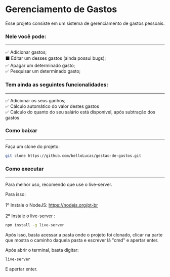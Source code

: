# Gerenciamento de Gastos

Esse projeto consiste em um sistema de gerenciamento de gastos pessoais.

### Nele você pode:

---

✅ Adicionar gastos; <br>
⬛ Editar um desses gastos (ainda possui bugs); <br>
✅ Apagar um determinado gasto; <br>
✅ Pesquisar um determinado gasto;

### Tem ainda as seguintes funcionalidades:

---

✅ Adicionar os seus ganhos; <br>
✅ Cálculo automático do valor destes gastos <br>
✅ Cálculo do quanto do seu salário está disponível, após subtração dos gastos <br>

### Como baixar

---

Faça um clone do projeto: <br>

```bash
git clone https://github.com/belloLucas/gestao-de-gastos.git
```

### Como executar

---

Para melhor uso, recomendo que use o live-server.

Para isso: <br> <br>
1º Instale o NodeJS: https://nodejs.org/pt-br <br> <br>
2º Instale o live-server :

```bash
npm install -g live-server
```

Após isso, basta acessar a pasta onde o projeto foi clonado, clicar na parte que mostra o caminho daquela pasta e escrever lá "cmd" e apertar enter.

Após abrir o terminal, basta digitar:

```bash
live-server
```

E apertar enter.
